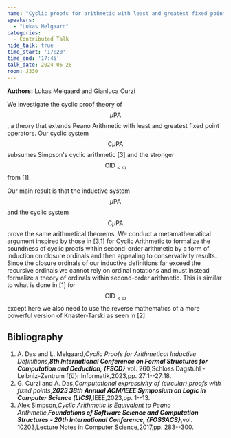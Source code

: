 ```yaml
---
name: "Cyclic proofs for arithmetic with least and greatest fixed points"
speakers:
  - "Lukas Melgaard"
categories:
  - Contributed Talk
hide_talk: true
time_start: '17:20'
time_end: '17:45'
talk_date: 2024-06-28
room: J330
---
```


**Authors:** Lukas Melgaard and Gianluca Curzi












We investigate the cyclic proof theory of $$\mu \mathrm{PA}$$, a theory that extends Peano Arithmetic with least and greatest fixed point operators. Our cyclic system $$\mathrm{C} \mu \mathrm{PA}$$ subsumes Simpson's cyclic arithmetic [3] and the stronger $$\mathrm{CID}_{< \omega}$$ from [1].

Our main result is that the inductive system $$\mu \mathrm{PA}$$ and the cyclic system $$\mathrm{C} \mu \mathrm{PA}$$ prove the same arithmetical theorems. We conduct a metamathematical argument inspired by those in [3,1] for Cyclic Arithmetic to formalize the soundness of cyclic proofs within second-order arithmetic by a form of induction on closure ordinals and then appealing to conservativity results. Since the closure ordinals of our inductive definitions far exceed the recursive ordinals we cannot rely on ordinal notations and must instead formalize a theory of ordinals within second-order arithmetic. This is similar to what is done in [1] for $$\mathrm{CID}_{< \omega}$$ except here we also need to use the reverse mathematics of a more powerful version of Knaster-Tarski as seen in [2].


## Bibliography








1. A. Das and                  L. Melgaard,_Cyclic Proofs for Arithmetical Inductive Definitions_,**_8th International Conference on Formal Structures for Computation                  and Deduction, {FSCD}_**,vol. 260,Schloss Dagstuhl - Leibniz-Zentrum f{ü}r Informatik,2023,pp. 27:1--27:18.
2. G. Curzi and                  A. Das,_Computational expressivity of (circular) proofs with fixed points_,**_2023 38th Annual ACM/IEEE Symposium on Logic in Computer Science (LICS)_**,IEEE,2023,pp. 1--13.
3. Alex Simpson,_Cyclic Arithmetic Is Equivalent to Peano Arithmetic_,**_Foundations of Software Science and Computation Structures - 20th                  International Conference, {FOSSACS}_**,vol. 10203,Lecture Notes in Computer Science,2017,pp. 283--300.






